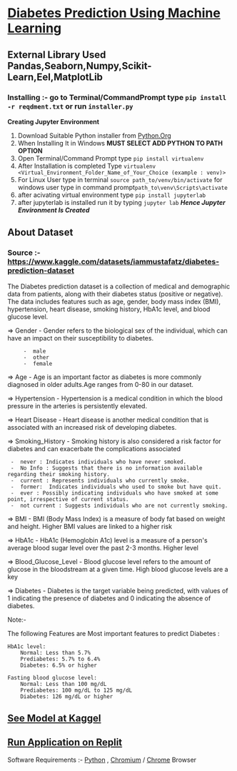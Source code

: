# [Diabetes Prediction Using Machine Learning](https://replit.com/@shivampatel2552/DiabetesPredictionUsingMachineLearning)
## External Library Used Pandas,Seaborn,Numpy,Scikit-Learn,Eel,MatplotLib
### Installing :- go to Terminal/CommandPrompt type ```pip install -r reqdment.txt``` or run ```installer.py```

**Creating Jupyter Environment**
1) Download Suitable Python installer from [Python.Org](https://www.python.org/)
2) When Installing It in Windows **MUST SELECT ADD PYTHON TO PATH OPTION**
3) Open Terminal/Command Prompt type ```pip install virtualenv```
4) After Installation is completed Type ```virtualenv <Virtual_Environment_Folder_Name_of_Your_Choice (example : venv)>```
5) For Linux User type in terminal ```source path_to/venv/bin/activate``` for windows user type in command prompt```path_to\venv\Scripts\activate```
6) after acivating virtual environment type ```pip install jupyterlab```
7) after jupyterlab is installed run it by typing ```jupyter lab```
___Hence Jupyter Environment Is Created___

## About Dataset

### Source :- https://www.kaggle.com/datasets/iammustafatz/diabetes-prediction-dataset

The Diabetes prediction dataset is a collection of medical and demographic data from patients, along with their diabetes status (positive or negative). The data includes features such as age, gender, body mass index (BMI), hypertension, heart disease, smoking history, HbA1c level, and blood glucose level.

=> Gender - Gender refers to the biological sex of the individual, which can have an impact on their susceptibility to diabetes.

         -  male
         -  other
         -  female
         
=> Age - Age is an important factor as diabetes is more commonly diagnosed in older adults.Age ranges from 0-80 in our dataset.

=> Hypertension - Hypertension is a medical condition in which the blood pressure in the arteries is persistently elevated.

=> Heart Disease - Heart disease is another medical condition that is associated with an increased risk of developing diabetes.

=> Smoking_History - Smoking history is also considered a risk factor for diabetes and can exacerbate the complications associated
 
     -  never : Indicates individuals who have never smoked.
     -  No Info : Suggests that there is no information available regarding their smoking history.
     -  current : Represents individuals who currently smoke.
     -  former:  Indicates individuals who used to smoke but have quit.
     -  ever : Possibly indicating individuals who have smoked at some point, irrespective of current status.
     -  not current : Suggests individuals who are not currently smoking.
     
=> BMI - BMI (Body Mass Index) is a measure of body fat based on weight and height. Higher BMI values are linked to a higher risk

=> HbA1c - HbA1c (Hemoglobin A1c) level is a measure of a person's average blood sugar level over the past 2-3 months. Higher level

=> Blood_Glucose_Level - Blood glucose level refers to the amount of glucose in the bloodstream at a given time. High blood glucose levels are a key

=> Diabetes - Diabetes is the target variable being predicted, with values of 1 indicating the presence of diabetes and 0 indicating the absence of diabetes.

Note:-

The following Features are Most important features to predict Diabetes :

    HbA1c level:
        Normal: Less than 5.7%
        Prediabetes: 5.7% to 6.4%
        Diabetes: 6.5% or higher

    Fasting blood glucose level:
        Normal: Less than 100 mg/dL
        Prediabetes: 100 mg/dL to 125 mg/dL
        Diabetes: 126 mg/dL or higher
        
## [See Model at Kaggel](https://www.kaggle.com/sh1vam2003/diabetes-prediction)
## [Run Application on Replit](https://replit.com/@shivampatel2552/DiabetesPredictionUsingMachineLearning)

Software Requirements :-
           [Python](https://www.python.org/) ,
           [Chromium](https://www.kali.org/tools/chromium/) / [Chrome](https://www.google.com/intl/en_in/chrome/) Browser
